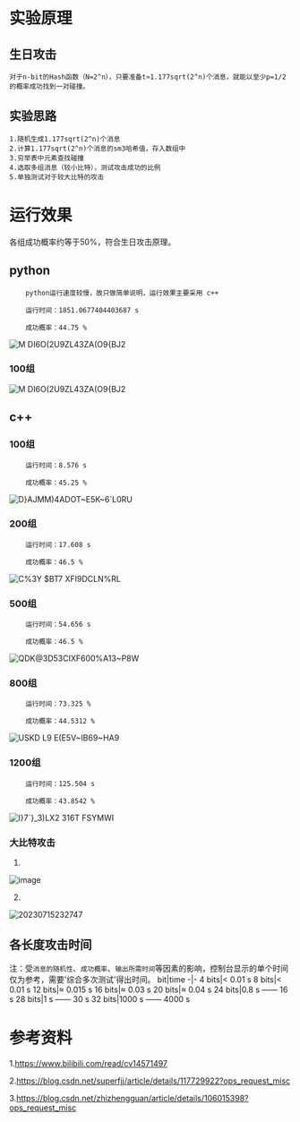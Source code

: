 # 实验原理
## 生日攻击
    对于n-bit的Hash函数（N=2^n），只要准备t≈1.177sqrt(2^n)个消息，就能以至少p=1/2的概率成功找到一对碰撞。

## 实验思路
    1.随机生成1.177sqrt(2^n)个消息
    2.计算1.177sqrt(2^n)个消息的sm3哈希值，存入数组中
    3.穷举表中元素查找碰撞
    4.选取多组消息（较小比特），测试攻击成功的比例
    5.单独测试对于较大比特的攻击

# 运行效果

各组成功概率约等于50%，符合生日攻击原理。

## python

        python运行速度较慢，故只做简单说明，运行效果主要采用 c++
        
        运行时间：1851.0677404403687 s

        成功概率：44.75 %
        
![M DI6O(2U9ZL43ZA(O9{BJ2](https://github.com/korangar-group42num1/group/assets/129478905/c378de58-d3bb-4b02-b2a0-7fb09bba7262)
   
### 100组

![M DI6O(2U9ZL43ZA(O9{BJ2](https://github.com/korangar-group42num1/group/assets/129478905/0763a1e1-ce35-48f0-b3a2-b4e214f9844e)

## c++

### 100组
        运行时间：8.576 s

        成功概率：45.25 %

![D}AJMM)4ADOT~E5K~6`L0RU](https://github.com/korangar-group42num1/group42/assets/129478905/86e5c67a-da69-40b7-8282-26988499ee7e)


### 200组
        运行时间：17.608 s

        成功概率：46.5 %

![C%3Y $BT7 XF`I9DCLN%`RL](https://github.com/korangar-group42num1/group42/assets/129478905/5b63e16d-6708-4ab4-80ba-91300d7acdc5)

### 500组
        运行时间：54.656 s

        成功概率：46.5 %

![QDK@3D53CIXF600%A13~P8W](https://github.com/korangar-group42num1/group42/assets/129478905/46bd242c-1113-4064-b855-ccc2b1ff17c7)

### 800组
        运行时间：73.325 %

        成功概率：44.5312 %

![USKD L9 E(E5V~IB69~HA9](https://github.com/korangar-group42num1/group42/assets/129478905/e6931b9c-2f26-472c-b373-31f287db1c3d)

### 1200组
        运行时间：125.504 s

        成功概率：43.8542 %

![I}7`}_3)LX2 316T FSYMWI](https://github.com/korangar-group42num1/group42/assets/129478905/26badbeb-6a03-4368-9725-9f33bfcc3cfd)

### 大比特攻击
1.
![image](https://github.com/korangar-group42num1/group42/assets/129478905/55b3f483-d5b3-4265-915d-d61f6cf98872)

2.
![20230715232747](https://github.com/korangar-group42num1/group42/assets/129478905/71da0063-8e70-408e-81c3-e47b1c8bfa33)


## 各长度攻击时间
注：受`消息的随机性`、`成功概率`、`输出所需时间`等因素的影响，控制台显示的单个时间仅为参考，需要'综合多次测试'得出时间。
bit|time
-|-
4 bits|< 0.01 s
8 bits|< 0.01 s
12 bits|≈ 0.015 s
16 bits|≈ 0.03 s
20 bits|≈ 0.04 s
24 bits|0.8 s —— 16 s
28 bits|1 s —— 30 s
32 bits|1000 s —— 4000 s



# 参考资料
1.https://www.bilibili.com/read/cv14571497 

2.https://blog.csdn.net/superfjj/article/details/117729922?ops_request_misc 

3.https://blog.csdn.net/zhizhengguan/article/details/106015398?ops_request_misc 



